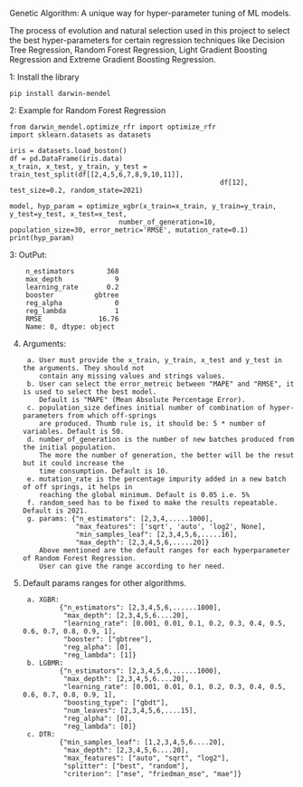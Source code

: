 Genetic Algorithm: A unique way for hyper-parameter tuning of ML models.

The process of evolution and natural selection used in this project to select the best hyper-parameters 
for certain regression techniques like Decision Tree Regression, Random Forest Regression, 
Light Gradient Boosting Regression and Extreme Gradient Boosting Regression.

1: Install the library

    pip install darwin-mendel

2: Example for Random Forest Regression

    from darwin_mendel.optimize_rfr import optimize_rfr
    import sklearn.datasets as datasets

    iris = datasets.load_boston()
    df = pd.DataFrame(iris.data)
    x_train, x_test, y_train, y_test = train_test_split(df[[2,4,5,6,7,8,9,10,11]], 
                                                        df[12], test_size=0.2, random_state=2021)

    model, hyp_param = optimize_xgbr(x_train=x_train, y_train=y_train, y_test=y_test, x_test=x_test,
                               number_of_generation=10, population_size=30, error_metric='RMSE', mutation_rate=0.1)
    print(hyp_param)


3: OutPut: 

        n_estimators        368
        max_depth             9
        learning_rate       0.2
        booster          gbtree
        reg_alpha             0
        reg_lambda            1
        RMSE              16.76
        Name: 0, dtype: object


4. Arguments:


        a. User must provide the x_train, y_train, x_test and y_test in the arguments. They should not 
           contain any missing values and strings values.
        b. User can select the error_metreic between "MAPE" and "RMSE", it is used to select the best model.
           Default is "MAPE" (Mean Absolute Percentage Error).
        c. population_size defines initial number of combination of hyper-parameters from which off-springs
           are produced. Thumb rule is, it should be: 5 * number of variables. Default is 50.
        d. number_of_generation is the number of new batches produced from the initial population.
           The more the number of generation, the better will be the resut but it could increase the 
           time consumption. Default is 10.
        e. mutation_rate is the percentage impurity added in a new batch of off springs, it helps in
           reaching the global minimum. Default is 0.05 i.e. 5%
        f. random_seed has to be fixed to make the results repeatable. Default is 2021.
        g. params: {"n_estimators": [2,3,4,.....1000],
                    "max_features": ['sqrt', 'auto', 'log2', None],
                    "min_samples_leaf": [2,3,4,5,6,.....16],
                    "max_depth": [2,3,4,5,6,.....20]}
           Above mentioned are the default ranges for each hyperparameter of Random Forest Regression.
           User can give the range according to her need.

5. Default params ranges for other algorithms.
   

        a. XGBR: 
                {"n_estimators": [2,3,4,5,6,......1000],
                 "max_depth": [2,3,4,5,6....20],
                 "learning_rate": [0.001, 0.01, 0.1, 0.2, 0.3, 0.4, 0.5, 0.6, 0.7, 0.8, 0.9, 1],
                 "booster": ["gbtree"],
                 "reg_alpha": [0],
                 "reg_lambda": [1]}  
        b. LGBMR: 
                {"n_estimators": [2,3,4,5,6,......1000],
                 "max_depth": [2,3,4,5,6....20],
                 "learning_rate": [0.001, 0.01, 0.1, 0.2, 0.3, 0.4, 0.5, 0.6, 0.7, 0.8, 0.9, 1],
                 "boosting_type": ["gbdt"],
                 "num_leaves": [2,3,4,5,6,....15],
                 "reg_alpha": [0],
                 "reg_lambda": [0]}  
        c. DTR: 
                {"min_samples_leaf": [1,2,3,4,5,6....20],
                 "max_depth": [2,3,4,5,6....20],
                 "max_features": ["auto", "sqrt", "log2"],
                 "splitter": ["best", "random"],
                 "criterion": ["mse", "friedman_mse", "mae"]}  